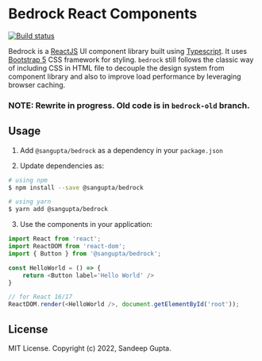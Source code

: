 # Bedrock React Components

[![Build status](https://img.shields.io/github/workflow/status/sangupta/bedrock/ci?label=CI&logo=github&style=flat-square)](https://github.com/sangupta/bedrock/actions/workflows/ci.yml)

Bedrock is a [ReactJS][reactjs] UI component library built using [Typescript][typescript].
It uses [Bootstrap 5][bootstrap] CSS framework for styling. `bedrock` still follows the
classic way of including CSS in HTML file to decouple the design system from component
library and also to improve load performance by leveraging browser caching.

### NOTE: Rewrite in progress. Old code is in `bedrock-old` branch.

## Usage

1. Add `@sangupta/bedrock` as a dependency in your `package.json`

2. Update dependencies as:
```sh
# using npm
$ npm install --save @sangupta/bedrock

# using yarn
$ yarn add @sangupta/bedrock
```

3. Use the components in your application:

```js
import React from 'react';
import ReactDOM from 'react-dom';
import { Button } from '@sangupta/bedrock';

const HelloWorld = () => {
    return <Button label='Hello World' />
}

// for React 16/17
ReactDOM.render(<HelloWorld />, document.getElementById('root'));
```

## License

MIT License. Copyright (c) 2022, Sandeep Gupta.


<!-- Do not add any visible content below this line -->

[reactjs]: https://reactjs.org/
[typescript]: https://www.typescriptlang.org/
[bootstrap]: https://getbootstrap.com/
